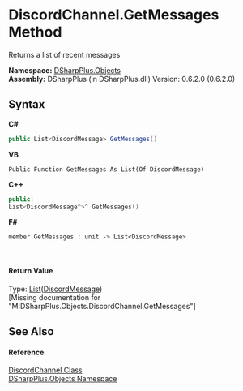 # DiscordChannel.GetMessages Method 
 

Returns a list of recent messages

**Namespace:**&nbsp;<a href="b70db947-75ff-488f-5245-350c6ca1e522">DSharpPlus.Objects</a><br />**Assembly:**&nbsp;DSharpPlus (in DSharpPlus.dll) Version: 0.6.2.0 (0.6.2.0)

## Syntax

**C#**<br />
``` C#
public List<DiscordMessage> GetMessages()
```

**VB**<br />
``` VB
Public Function GetMessages As List(Of DiscordMessage)
```

**C++**<br />
``` C++
public:
List<DiscordMessage^>^ GetMessages()
```

**F#**<br />
``` F#
member GetMessages : unit -> List<DiscordMessage> 

```

<br />

#### Return Value
Type: <a href="http://msdn2.microsoft.com/en-us/library/6sh2ey19" target="_blank">List</a>(<a href="624f2cf1-a9bc-96bc-c884-33ba518d0b5d">DiscordMessage</a>)<br />\[Missing <returns> documentation for "M:DSharpPlus.Objects.DiscordChannel.GetMessages"\]

## See Also


#### Reference
<a href="44f2ec35-aa98-9c68-225e-7c35b7ee1739">DiscordChannel Class</a><br /><a href="b70db947-75ff-488f-5245-350c6ca1e522">DSharpPlus.Objects Namespace</a><br />